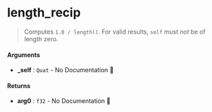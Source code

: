 # length\_recip

>  Computes `1.0 / length()`.
>  For valid results, `self` must _not_ be of length zero.

#### Arguments

- **\_self** : `Quat` \- No Documentation 🚧

#### Returns

- **arg0** : `f32` \- No Documentation 🚧